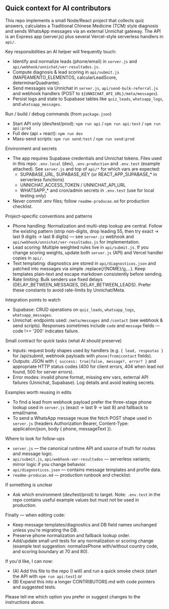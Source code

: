 ## Quick context for AI contributors

This repo implements a small Node/React project that collects quiz answers, calculates a Traditional Chinese Medicine (TCM) style diagnosis and sends WhatsApp messages via an external Unnichat gateway. The API is an Express app (server.js) plus several Vercel-style serverless handlers in `api/`.

Key responsibilities an AI helper will frequently touch:
- Identify and normalize leads (phone/email) in `server.js` and `api/webhook/unnichat/ver-resultados.js`.
- Compute diagnosis & lead scoring in `api/submit.js` (MAPEAMENTO_ELEMENTOS, calcularLeadScore, determinarQuadrante).
- Send messages via Unnichat in `server.js`, `api/send-bulk-referral.js` and webhook handlers (POST to `${UNNICHAT_API_URL}/meta/messages`).
- Persist logs and state to Supabase tables like `quiz_leads`, `whatsapp_logs`, and `whatsapp_messages`.

Run / build / debug commands (from `package.json`)
- Start API only (dev/test/prod): `npm run api` / `npm run api:test` / `npm run api:prod`
- Full dev (api + react): `npm run dev`
- Mass-send scripts: `npm run send:test` / `npm run send:prod`

Environment and secrets
- The app requires Supabase credentials and Unnichat tokens. Files used in this repo: `.env.local` (dev), `.env.production` and `.env.test` (example attached). See `server.js` and top of `api/*` for which vars are expected:
  - SUPABASE_URL, SUPABASE_KEY (or REACT_APP_SUPABASE_* in serverless functions)
  - UNNICHAT_ACCESS_TOKEN / UNNICHAT_API_URL
  - WHATSAPP_* and cron/admin secrets in `.env.test` (use for local testing only)
- Never commit .env files; follow `readme-producao.md` for production checklist.

Project-specific conventions and patterns
- Phone handling: Normalization and multi-step lookup are central. Follow the existing pattern (strip non-digits, drop leading 55, then try exact -> last 9 digits -> last 8 digits) — see `server.js` webhook and `api/webhook/unnichat/ver-resultados.js` for implementation.
- Lead scoring: Multiple weighted rules live in `api/submit.js`. If you change scoring weights, update both `server.js` (API) and Vercel handler copies in `api/`.
- Text templating: diagnostics are stored in `api/diagnosticos.json` and patched into messages via simple .replace(/{NOME}/g,...). Keep templates plain-text and escape markdown consistently before sending.
- Rate limiting: Bulk senders use fixed delays (DELAY_BETWEEN_MESSAGES, DELAY_BETWEEN_LEADS). Prefer these constants to avoid rate-limits by Unnichat/Meta.

Integration points to watch
- Supabase: CRUD operations on `quiz_leads`, `whatsapp_logs`, `whatsapp_messages`.
- Unnichat: endpoints used: `/meta/messages` and `/contact` (see webhook & send scripts). Responses sometimes include `code` and `message` fields — code !== '200' indicates failure.

Small contract for quick tasks (what AI should preserve)
- Inputs: request body shapes used by handlers (e.g. `{ lead, respostas }` for /api/submit, webhook payloads with `phone|from|contact` fields).
- Outputs: JSON with `{ success: true|false, message?, error? }` and appropriate HTTP status codes (400 for client errors, 404 when lead not found, 500 for server errors).
- Error modes: invalid phone format, missing env vars, external API failures (Unnichat, Supabase). Log details and avoid leaking secrets.

Examples worth reusing in edits
- To find a lead from webhook payload prefer the three-stage phone lookup used in `server.js` (exact -> last 9 -> last 8) and fallback to email/name.
- To send a WhatsApp message reuse the fetch POST shape used in `server.js` (headers Authorization Bearer, Content-Type: application/json, body { phone, messageText }).

Where to look for follow-ups
- `server.js` — the canonical runtime API and source of truth for routes and message logic.
- `api/submit.js`, `api/webhook-ver-resultados` — serverless variants; mirror logic if you change behavior.
- `api/diagnosticos.json` — contains message templates and profile data.
- `readme-producao.md` — production runbook and checklist.

If something is unclear
- Ask which environment (dev/test/prod) to target. Note: `.env.test` in the repo contains useful example values but must not be used in production.

Finally — when editing code:
- Keep message templates/diagnostics and DB field names unchanged unless you're migrating the DB.
- Preserve phone normalization and fallback lookup order.
- Add/update small unit tests for any normalization or scoring change (example test suggestion: normalizePhone with/without country code, and scoring boundary at 70 and 80).

If you'd like, I can now:
- (A) Add this file to the repo (I will) and run a quick smoke check (start the API with `npm run api:test`) or
- (B) Expand this into a longer CONTRIBUTORS.md with code pointers and suggested tests.

Please tell me which option you prefer or suggest changes to the instructions above.
